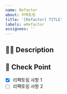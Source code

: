 ```yaml
---
name: Refactor
about: 리팩토링
title: '[Refactor] TITLE'
labels: ♻️Refactor
assignees: ''
---
```


## 🤷‍♂️ Description

<!-- 리팩토링하고자 하는 것에 대해 작성해 주세요. -->

## 📝 Check Point

<!-- 리팩토링 사항을 리스트로 작성해주세요. -->

- [x] 리팩토링 사항 1
- [ ] 리팩토링 사항 2
